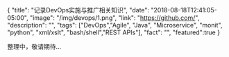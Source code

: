 {
  "title": "记录DevOps实施与推广相关知识",
  "date": "2018-08-18T12:41:05-05:00",
  "image": "/img/devops/1.png",
  "link": "https://github.com/",
  "description": "",
  "tags": ["DevOps","Agile", "Java", "Microservice", "monit", "python", "xml/xslt", "bash/shell","REST APIs"],
  "fact": "",
  "featured":true
}

整理中，敬请期待...
